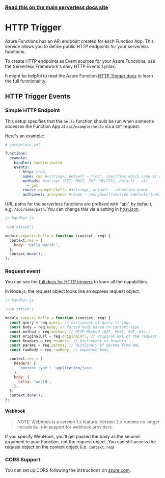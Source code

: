 <!--
title: Serverless Framework - Azure Functions Events - HTTP
menuText: HTTP
menuOrder: 1
description: Setting up HTTP Trigger Events with Azure Functions via the Serverless Framework
layout: Doc
-->

<!-- DOCS-SITE-LINK:START automatically generated  -->

### [Read this on the main serverless docs site](https://www.serverless.com/framework/docs/providers/azure/events/http)

<!-- DOCS-SITE-LINK:END -->

# HTTP Trigger

Azure Functions has an API endpoint created for each Function App. This service
allows you to define public HTTP endpoints for your serverless functions.

To create HTTP endpoints as Event sources for your Azure Functions, use the
Serverless Framework's easy HTTP Events syntax.

It might be helpful to read the Azure Function
[HTTP Trigger docs](https://docs.microsoft.com/en-us/azure/azure-functions/functions-bindings-http-webhook)
to learn the full functionality.

## HTTP Trigger Events

### Simple HTTP Endpoint

This setup specifies that the `hello` function should be run when someone
accesses the Function App at `api/example/hello` via a `GET` request.

Here's an example:

```yml
# serverless.yml

functions:
  example:
    handler: handler.hello
    events:
      - http: true
        name: req #<string>, default - "req", specifies which name is available on `context.bindings`
        methods: #<array> [GET, POST, PUT, DELETE], default - all
          - get
        route: example/hello #<string>, default - <function name>
        authLevel: anonymous #<enum - anonymous|function (default)|admin>
```

URL paths for the serverless functions are prefixed with "api" by default, e.g.
`/api/some/path`. You can change this via a setting in
[host.json](https://github.com/Azure/azure-webjobs-sdk-script/wiki/host.json).

```javascript
// handler.js

'use strict';

module.exports.hello = function (context, req) {
  context.res = {
    body: 'Hello world!',
  };
  context.done();
};
```

### Request event

You can see the
[full docs for HTTP triggers](https://docs.microsoft.com/en-us/azure/azure-functions/functions-bindings-http-webhook#http-trigger-sample-in-nodejs)
to learn all the capabilities.

In Node.js, the request object looks like an express request object.

```javascript
// handler.js

'use strict';

module.exports.hello = function (context, req) {
  const query = req.query; // dictionary of query strings
  const body = req.body; // Parsed body based on content-type
  const method = req.method; // HTTP Method (GET, POST, PUT, etc.)
  const originalUrl = req.originalUrl; // Original URL of the request - https://myapp.azurewebsites.net/api/foo?code=sc8Rj2a7J
  const headers = req.headers; // dictionary of headers
  const params = req.params; // dictionary of params from URL
  const rawBody = req.rawBody; // unparsed body

  context.res = {
    headers: {
      'content-type': 'application/json',
    },
    body: {
      hello: 'world',
    },
  };
  context.done();
};
```

#### Webhook

> NOTE: Webhook is a version 1.x feature. Version 2.x runtime
> no longer include
> built-in support for webhook providers.

If you specify WebHook, you'll get passed the body as the second argument
to your Function, not the request object. You can still access the request object
on the context object (i.e. `context.req`)

### CORS Support

You can set up CORS following the instructions on
[azure.com](https://docs.microsoft.com/en-us/azure/azure-functions/functions-how-to-use-azure-function-app-settings#manage-cors).
